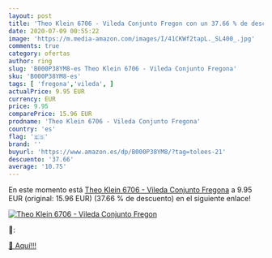```yaml
---
layout: post
title: 'Theo Klein 6706 - Vileda Conjunto Fregon con un 37.66 % de descuento'
date: 2020-07-09 00:55:22
image: 'https://m.media-amazon.com/images/I/41CKWf2tapL._SL400_.jpg'
comments: true
category: ofertas
author: ring
slug: 'B000P38YM8-es Theo Klein 6706 - Vileda Conjunto Fregona'
sku: 'B000P38YM8-es'
tags: [ 'fregona','vileda', ]
actualPrice: 9.95 EUR
currency: EUR
price: 9.95
comparePrice: 15.96 EUR
prodname: 'Theo Klein 6706 - Vileda Conjunto Fregona'
country: 'es'
flag: '🇪🇸'
brand: ''
buyurl: 'https://www.amazon.es/dp/B000P38YM8/?tag=tolees-21'
descuento: '37.66'
average: '10.75'
---
```


En este momento está [Theo Klein 6706 - Vileda Conjunto Fregona](https://www.amazon.es/dp/B000P38YM8/?tag=tolees-21) a 9.95 EUR (original: 15.96 EUR) (37.66 %  de descuento) en el siguiente enlace!

[![Theo Klein 6706 - Vileda Conjunto Fregon](https://m.media-amazon.com/images/I/41CKWf2tapL._SL400_.jpg)](https://www.amazon.es/dp/B000P38YM8/?tag=tolees-21)

🔎:


[🛒 Aquí!!!](https://www.amazon.es/dp/B000P38YM8/?tag=tolees-21)
